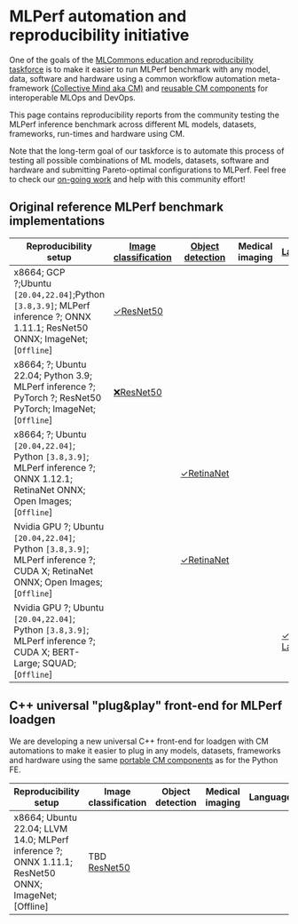 # MLPerf automation and reproducibility initiative

One of the goals of the [MLCommons education and reproducibility taskforce](../taksforce.md) 
is to make it easier to run MLPerf benchmark with any model, data, software and hardware using 
a common workflow automation meta-framework [(Collective Mind aka CM)](https://github.com/mlcommons/ck)
and [reusable CM components](https://github.com/mlcommons/ck/tree/master/cm-mlops/script#readme) for interoperable MLOps and DevOps.

This page contains reproducibility reports from the community testing the MLPerf inference benchmark
across different ML models, datasets, frameworks, run-times and hardware using CM.

Note that the long-term goal of our taskforce is to automate this process of testing all possible combinations
of ML models, datasets, software and hardware and submitting Pareto-optimal configurations to MLPerf.
Feel free to check our [on-going work](https://docs.google.com/document/d/1zMNK1m_LhWm6jimZK6YE05hu4VH9usdbKJ3nBy-ZPAw) 
and help with this community effort!

## Original reference MLPerf benchmark implementations


Reproducibility setup | [Image classification](reproducibility-report--image-classification--ref.md) | [Object detection](reproducibility-report--object-detection--ref.md) | Medical imaging | [Language](reproducibility-report--language--ref.md) | Recommendation | Speech |
--- | --- | --- | --- | --- | --- | --- |
x8664; GCP ?;Ubuntu `[20.04,22.04]`;Python `[3.8,3.9]`; MLPerf inference ?; ONNX 1.11.1; ResNet50 ONNX; ImageNet; [`Offline`] | [&#10003;ResNet50](reproducibility-report--image-classification--ref.md#f28ae623c84049dd) | | | | | |
x8664; ?; Ubuntu 22.04; Python 3.9; MLPerf inference ?; PyTorch ?; ResNet50 PyTorch; ImageNet; [`Offline`] | [&#10060;ResNet50](reproducibility-report--image-classification--ref.md#0ff2cc95fc1a4f19) | | | | | |
x8664; ?; Ubuntu `[20.04,22.04]`; Python `[3.8,3.9]`; MLPerf inference ?; ONNX 1.12.1; RetinaNet ONNX; Open Images; [`Offline`] | | [&#10003;RetinaNet](reproducibility-report--object-detection--ref.md#9af41c1477644ae7) | | | | |
Nvidia GPU ?; Ubuntu `[20.04,22.04]`; Python `[3.8,3.9]`; MLPerf inference ?; CUDA X; RetinaNet ONNX; Open Images; [`Offline`] | | [&#10003;RetinaNet](reproducibility-report--object-detection--ref.md#6c0274555cf64f33) | | | | |
Nvidia GPU ?; Ubuntu `[20.04,22.04]`; Python `[3.8,3.9]`; MLPerf inference ?; CUDA X; BERT-Large; SQUAD; [`Offline`] | | | | [&#10003; BERT-Large](reproducibility-report--language--ref.md#491fe590c3d24bcd) | | |


## C++ universal "plug&play" front-end for MLPerf loadgen

We are developing a new universal C++ front-end for loadgen
with CM automations to make it easier to plug in any models, datasets, frameworks and hardware 
using the same [portable CM components](https://github.com/mlcommons/ck/tree/master/cm-mlops/script)
as for the Python FE.

Reproducibility setup | Image classification | Object detection | Medical imaging | Language | Recommendation | Speech |
--- | --- | --- | --- | --- | --- | --- |
x8664; Ubuntu 22.04; LLVM 14.0; MLPerf inference ?; ONNX 1.11.1; ResNet50 ONNX; ImageNet; [Offline] | TBD [ResNet50](reproducibility-report--image-classification--cpp.md#d7e10b7b396a4fd9) | | | | | |
